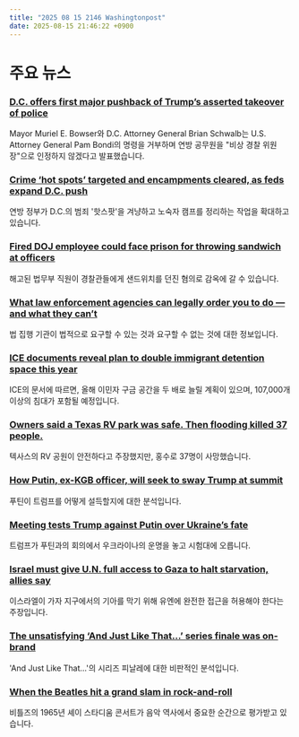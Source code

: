 ```yaml
---
title: "2025 08 15 2146 Washingtonpost"
date: 2025-08-15 21:46:22 +0900
---
```


# 주요 뉴스

### [D.C. offers first major pushback of Trump’s asserted takeover of police](https://www.washingtonpost.com/dc-md-va/2025/08/14/bondi-police-chief-dc-cole/)
Mayor Muriel E. Bowser와 D.C. Attorney General Brian Schwalb는 U.S. Attorney General Pam Bondi의 명령을 거부하며 연방 공무원을 "비상 경찰 위원장"으로 인정하지 않겠다고 발표했습니다.

### [Crime ‘hot spots’ targeted and encampments cleared, as feds expand D.C. push](https://www.washingtonpost.com/dc-md-va/2025/08/14/dc-trump-police-takeover-encampment/)
연방 정부가 D.C.의 범죄 '핫스팟'을 겨냥하고 노숙자 캠프를 정리하는 작업을 확대하고 있습니다.

### [Fired DOJ employee could face prison for throwing sandwich at officers](https://www.washingtonpost.com/dc-md-va/2025/08/14/sandwich-thrown-federal-enforcement-doj/)
해고된 법무부 직원이 경찰관들에게 샌드위치를 던진 혐의로 감옥에 갈 수 있습니다.

### [What law enforcement agencies can legally order you to do — and what they can’t](https://www.washingtonpost.com/dc-md-va/2025/08/15/dc-police-ice-national-guard-laws-rights/)
법 집행 기관이 법적으로 요구할 수 있는 것과 요구할 수 없는 것에 대한 정보입니다.

### [ICE documents reveal plan to double immigrant detention space this year](https://www.washingtonpost.com/immigration/2025/08/15/ice-documents-reveal-plan-double-immigrant-detention-space-this-year/)
ICE의 문서에 따르면, 올해 이민자 구금 공간을 두 배로 늘릴 계획이 있으며, 107,000개 이상의 침대가 포함될 예정입니다.

### [Owners said a Texas RV park was safe. Then flooding killed 37 people.](https://www.washingtonpost.com/investigations/2025/08/15/texas-floods-rv-park/)
텍사스의 RV 공원이 안전하다고 주장했지만, 홍수로 37명이 사망했습니다.

### [How Putin, ex-KGB officer, will seek to sway Trump at summit](https://www.washingtonpost.com/world/2025/08/15/putin-trump-kgb-charm-summit/)
푸틴이 트럼프를 어떻게 설득할지에 대한 분석입니다.

### [Meeting tests Trump against Putin over Ukraine’s fate](https://www.washingtonpost.com/politics/2025/08/15/trump-putin-ukraine-summit-alaska/)
트럼프가 푸틴과의 회의에서 우크라이나의 운명을 놓고 시험대에 오릅니다.

### [Israel must give U.N. full access to Gaza to halt starvation, allies say](https://www.washingtonpost.com/world/2025/08/12/gaza-aid-israel-starvation/)
이스라엘이 가자 지구에서의 기아를 막기 위해 유엔에 완전한 접근을 허용해야 한다는 주장입니다.

### [The unsatisfying ‘And Just Like That…’ series finale was on-brand](https://www.washingtonpost.com/entertainment/tv/2025/08/14/and-just-like-that-series-finale-chat/)
'And Just Like That...'의 시리즈 피날레에 대한 비판적인 분석입니다.

### [When the Beatles hit a grand slam in rock-and-roll](https://www.washingtonpost.com/entertainment/music/2025/08/15/the-beatles-shea-stadium-concert/)
비틀즈의 1965년 셰이 스타디움 콘서트가 음악 역사에서 중요한 순간으로 평가받고 있습니다.